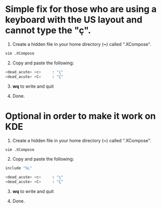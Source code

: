 # Simple fix for those who are using a keyboard with the US layout and cannot type the "ç".

1. Create a hidden file in your home directory  (**~**)   called ".XCompose".
```bash
vim .XCompose
```
2. Copy and paste the following:

```bash
<dead_acute> <c>     : "ç"
<dead_acute> <C>     : "Ç"
```

3. **wq** to write and quit

4. Done.

# Optional in order to make it work on KDE

1. Create a hidden file in your home directory  (**~**)   called ".XCompose".
```bash
vim .XCompose
```
2. Copy and paste the following:

```bash
include "%L"

<dead_acute> <c>     : "ç"
<dead_acute> <C>     : "Ç"
```

3. **wq** to write and quit

4. Done.